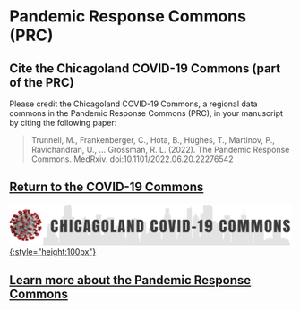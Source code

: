 # Pandemic Response Commons (PRC)

## Cite the Chicagoland COVID-19 Commons (part of the PRC)

Please credit the Chicagoland COVID-19 Commons, a regional data commons in the Pandemic Response Commons (PRC), in your manuscript by citing the following paper:

> Trunnell, M., Frankenberger, C., Hota, B., Hughes, T., Martinov, P., Ravichandran, U., … Grossman, R. L. (2022). The Pandemic Response Commons. MedRxiv. doi:10.1101/2022.06.20.22276542

## [Return to the COVID-19 Commons][PRC Platform]

[![PRC Logo][img PRC logo]{:style="height:100px"}][PRC Platform]

## [Learn more about the Pandemic Response Commons][Org website]

<!-- Links and Images -->
[PRC Platform]: https://chicagoland.pandemicresponsecommons.org/
[Gen3.org]: https://gen3.org/
[img PRC logo]: ./img/covid19-logo.png
[img Gen3 logo]: ./img/gen3blue.png
[medRxiv]: https://www.medrxiv.org/content/10.1101/2022.06.20.22276542v1
[Org website]: https://pandemicresponsecommons.org/
<!--
[doi link]:
[pmid link]:
[pmcid link]: 
-->
